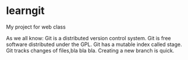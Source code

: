 # learngit
My project for web class

As we all know:
Git is a distributed version control system.
Git is free software distributed under the GPL.
Git has a mutable index called stage.
Git tracks changes of files,bla bla bla.
Creating a new branch is quick.
